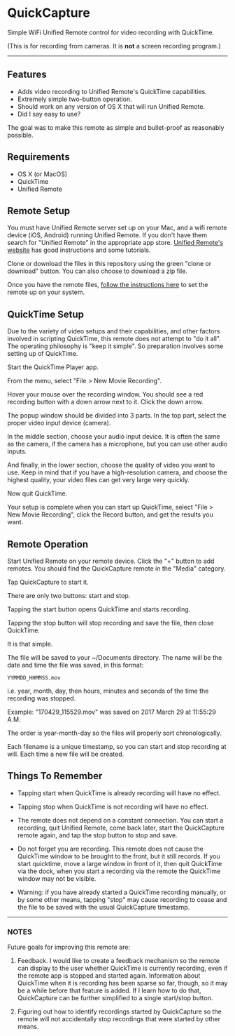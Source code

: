 # QuickCapture
Simple WiFi Unified Remote control for video recording with QuickTime.

(This is for recording from cameras. It is **not** a screen recording program.)

---

## Features
* Adds video recording to Unified Remote's QuickTime capabilities.
* Extremely simple two-button operation.
* Should work on any version of OS X that will run Unified Remote.
* Did I say easy to use?

The goal was to make this remote as simple and bullet-proof as reasonably possible.

## Requirements

* OS X (or MacOS)
* QuickTime
* Unified Remote

## Remote Setup

You must have Unified Remote server set up on your Mac, and a wifi remote device (iOS, Android) running Unified Remote. If you don't have them search for "Unified Remote" in the appropriate app store. [Unified Remote's website](https://www.unifiedremote.com "Unified Remote") has good instructions and some tutorials.

Clone or download the files in this repository using the green "clone or download" button. You can also choose to download a zip file.

Once you have the remote files, [follow the instructions here](https://www.unifiedremote.com/tutorials/how-to-install-a-custom-remote "Install Custom Remote") to set the remote up on your system.

## QuickTime Setup

Due to the variety of video setups and their capabilities, and other factors involved in scripting QuickTime, this remote does not attempt to "do it all". The operating philosophy is "keep it simple". So preparation involves some setting up of QuickTime.

Start the QuickTime Player app.

From the menu, select "File > New Movie Recording".

Hover your mouse over the recording window. You should see a red recording button with a down arrow next to it. Click the down arrow.

The popup window should be divided into 3 parts. In the top part, select the proper video input device (camera).

In the middle section, choose your audio input device. It is often the same as the camera, if the camera has a microphone, but you can use other audio inputs.

And finally, in the lower section, choose the quality of video you want to use. Keep in mind that if you have a high-resolution camera, and choose the highest quality, your video files can get very large very quickly.

Now quit QuickTime.

Your setup is complete when you can start up QuickTime, select "File > New Movie Recording", click the Record button, and get the results you want.


## Remote Operation

Start Unified Remote on your remote device. Click the "+" button to add remotes. You should find the QuickCapture remote in the "Media" category.

Tap QuickCapture to start it.

There are only two buttons: start and stop.

Tapping the start button opens QuickTime and starts recording.

Tapping the stop button will stop recording and save the file, then close QuickTime.

It is that simple.

The file will be saved to your ~/Documents directory. The name will be the date and time the file was saved, in this format:

`YYMMDD_HHMMSS.mov`

i.e. year, month, day, then hours, minutes and seconds of the time the recording was stopped.

Example: "170429_115529.mov" was saved on 2017 March 29 at 11:55:29 A.M.

The order is year-month-day so the files will properly sort chronologically.

Each filename is a unique timestamp, so you can start and stop recording at will. Each time a new file will be created.

## Things To Remember

* Tapping start when QuickTime is already recording will have no effect.

* Tapping stop when QuickTime is not recording will have no effect.

* The remote does not depend on a constant connection. You can start a recording, quit Unified Remote, come back later, start the QuickCapture remote again, and tap the stop button to stop and save.

* Do not forget you are recording. This remote does not cause the QuickTime window to be brought to the front, but it still records. If you start quicktime, move a large window in front of it, then quit QuickTime via the dock, when you start a recording via the remote the QuickTime window may not be visible.

* Warning: if you have already started a QuickTime recording manually, or by some other means, tapping "stop" may cause recording to cease and the file to be saved with the usual QuickCapture timestamp.

----

### NOTES

Future goals for improving this remote are:

1. Feedback. I would like to create a feedback mechanism so the remote can display to the user whether QuickTime is currently recording, even if the remote app is stopped and started again. Information about QuickTime when it is recording has been sparse so far, though, so it may be a while before that feature is added. If I learn how to do that, QuickCapture can be further simplified to a single start/stop button.

2. Figuring out how to identify recordings started by QuickCapture so the remote will not accidentally stop recordings that were started by other means.
